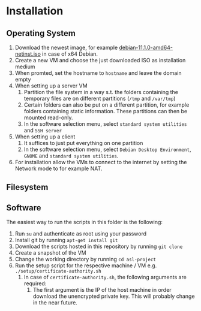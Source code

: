 # Installation

## Operating System

1. Download the newest image, for example [debian-11.1.0-amd64-netinst.iso](https://cdimage.debian.org/debian-cd/current/amd64/iso-cd/debian-11.1.0-amd64-netinst.iso) in case of x64 Debian.
2. Create a new VM and choose the just downloaded ISO as installation medium
3. When promted, set the hostname to `hostname` and leave the domain empty
4. When setting up a server VM
   1. Partition the file system in a way s.t. the folders containing the temporary files are on different partitions (`/tmp` and `/var/tmp`)
   2. Certain folders can also be put on a different partition, for example folders containing static information. These partitions can then be mounted read-only.
   3. In the software selection menu, select `standard system utilities` and `SSH server`
5. When setting up a client
   1. It suffices to just put everything on one partition
   2. In the software selection menu, select `Debian Desktop Environment`, `GNOME` and `standard system utilities`.
6. For installation allow the VMs to connect to the internet by setting the Network mode to for example NAT.

## Filesystem

## Software

The easiest way to run the scripts in this folder is the following:

1. Run `su` and authenticate as root using your password
2. Install git by running `apt-get install git`
3. Download the scripts hosted in this repository by running `git clone`
4. Create a snapshot of the VM
5. Change the working directory by running `cd asl-project`
6. Run the setup script for the respective machine / VM e.g. `./setup/certificate-authority.sh`
   1. In case of `certificate-authority.sh`, the following arguments are required:
      1. The first argument is the IP of the host machine in order download the unencrypted private key. This will probably change in the near future.
